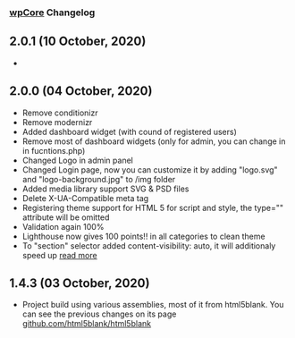 ### [wpCore](http://wpCore.devdino.com) Changelog

## 2.0.1 (10 October, 2020)

-

## 2.0.0 (04 October, 2020)

- Remove conditionizr
- Remove modernizr
- Added dashboard widget (with cound of registered users)
- Remove most of dashboard widgets (only for admin, you can change in in fucntions.php)
- Changed Logo in admin panel
- Changed Login page, now you can customize it by adding "logo.svg" and "logo-background.jpg" to /img folder
- Added media library support SVG & PSD files
- Delete X-UA-Compatible meta tag
- Registering theme support for HTML 5 for script and style, the type="" attribute will be omitted
- Validation again 100%
- Lighthouse now gives 100 points!! in all categories to clean theme
- To "section" selector added content-visibility: auto, it will additionaly speed up [read more](https://developers.google.com/web/updates/2020/08/nic85#content-visibility)

## 1.4.3 (03 October, 2020)

- Project build using various assemblies, most of it from html5blank. You can see the previous changes on its page [github.com/html5blank/html5blank ](https://github.com/html5blank/html5blank)
